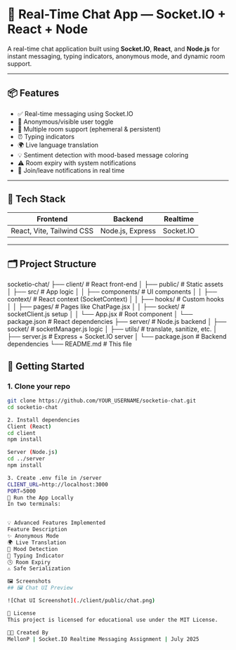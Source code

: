 # 🔌 Real-Time Chat App — Socket.IO + React + Node

A real-time chat application built using **Socket.IO**, **React**, and **Node.js** for instant messaging, typing indicators, anonymous mode, and dynamic room support.

---

## 📦 Features

- ✅ Real-time messaging using Socket.IO
- 👥 Anonymous/visible user toggle
- 💬 Multiple room support (ephemeral & persistent)
- ⏰ Typing indicators
- 🌍 Live language translation
- 💡 Sentiment detection with mood-based message coloring
- ⚠️ Room expiry with system notifications
- 🔔 Join/leave notifications in real time

---

## 🧠 Tech Stack

| Frontend            | Backend             | Realtime            |
|---------------------|---------------------|---------------------|
| React, Vite, Tailwind CSS | Node.js, Express     | Socket.IO            |

---

## 🗂 Project Structure

socketio-chat/
├── client/ # React front-end
│ ├── public/ # Static assets
│ ├── src/ # App logic
│ │ ├── components/ # UI components
│ │ ├── context/ # React context (SocketContext)
│ │ ├── hooks/ # Custom hooks
│ │ ├── pages/ # Pages like ChatPage.jsx
│ │ ├── socket/ # socketClient.js setup
│ │ └── App.jsx # Root component
│ └── package.json # React dependencies
├── server/ # Node.js backend
│ ├── socket/ # socketManager.js logic
│ ├── utils/ # translate, sanitize, etc.
│ ├── server.js # Express + Socket.IO server
│ └── package.json # Backend dependencies
└── README.md # This file

## 🚀 Getting Started

### 1. Clone your repo

```bash
git clone https://github.com/YOUR_USERNAME/socketio-chat.git
cd socketio-chat

2. Install dependencies
Client (React)
cd client
npm install

Server (Node.js)
cd ../server
npm install

3. Create .env file in /server
CLIENT_URL=http://localhost:3000
PORT=5000
🧪 Run the App Locally
In two terminals:


💡 Advanced Features Implemented
Feature	Description
✨ Anonymous Mode	
🌍 Live Translation
🧠 Mood Detection
🧾 Typing Indicator
🕓 Room Expiry
⚠️ Safe Serialization

🖼 Screenshots
## 🖼 Chat UI Preview

![Chat UI Screenshot](./client/public/chat.png)

📄 License
This project is licensed for educational use under the MIT License.

👨‍💻 Created By
MellonP | Socket.IO Realtime Messaging Assignment | July 2025

